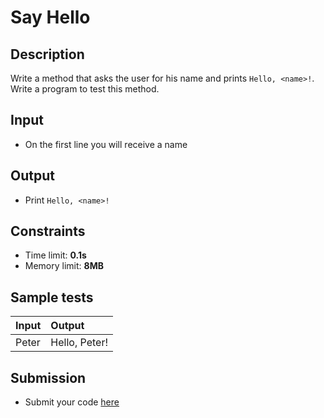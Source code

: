 # Say Hello

## Description
Write a method that asks the user for his name and prints `Hello, <name>!`.
Write a program to test this method.

## Input
- On the first line you will receive a name

## Output
- Print `Hello, <name>!`

## Constraints
- Time limit: **0.1s**
- Memory limit: **8MB**

## Sample tests

| Input | Output        |
|:------|:--------------|
| Peter | Hello, Peter! |


## Submission
- Submit your code [here](http://bgcoder.com/Contests/Compete/Index/317#0)
